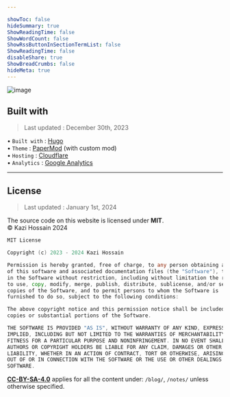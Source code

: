 ```yaml
---

showToc: false
hideSummary: true
ShowReadingTime: false
ShowWordCount: false
ShowRssButtonInSectionTermList: false
ShowReadingTime: false
disableShare: true
ShowBreadCrumbs: false
hideMeta: true
---
```




![image](/back/anime%20boy%20using%20computers.jpg)


## Built with
> Last updated : December 30th, 2023

• `Built with` : [Hugo](https://gohugo.io/) \
• `Theme` : [PaperMod](https://github.com/adityatelange/hugo-PaperMod) (with custom mod) \
• `Hosting` : [Cloudflare](https://developers.cloudflare.com/pages/framework-guides/deploy-a-hugo-site/) \
• `Analytics` : [Google Analytics](https://analytics.google.com/)

---

## License
> Last updated : January 1st, 2024 

The source code on this website is licensed under **MIT**. \
© Kazi Hossain 2024


```go
MIT License

Copyright (c) 2023 - 2024 Kazi Hossain

Permission is hereby granted, free of charge, to any person obtaining a copy
of this software and associated documentation files (the "Software"), to deal
in the Software without restriction, including without limitation the rights
to use, copy, modify, merge, publish, distribute, sublicense, and/or sell
copies of the Software, and to permit persons to whom the Software is
furnished to do so, subject to the following conditions:

The above copyright notice and this permission notice shall be included in all
copies or substantial portions of the Software.

THE SOFTWARE IS PROVIDED "AS IS", WITHOUT WARRANTY OF ANY KIND, EXPRESS OR
IMPLIED, INCLUDING BUT NOT LIMITED TO THE WARRANTIES OF MERCHANTABILITY,
FITNESS FOR A PARTICULAR PURPOSE AND NONINFRINGEMENT. IN NO EVENT SHALL THE
AUTHORS OR COPYRIGHT HOLDERS BE LIABLE FOR ANY CLAIM, DAMAGES OR OTHER
LIABILITY, WHETHER IN AN ACTION OF CONTRACT, TORT OR OTHERWISE, ARISING FROM,
OUT OF OR IN CONNECTION WITH THE SOFTWARE OR THE USE OR OTHER DEALINGS IN THE
SOFTWARE.

```

[**CC-BY-SA-4.0**](https://creativecommons.org/licenses/by-sa/4.0/) applies for all the content under: `/blog/`, `/notes/` unless otherwise specified. 